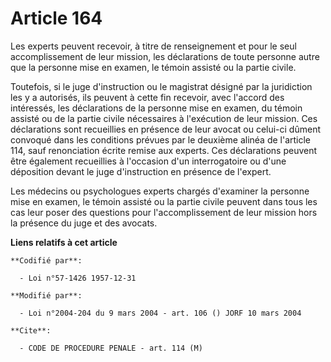# Article 164

Les experts peuvent recevoir, à titre de renseignement et pour le seul accomplissement de leur mission, les déclarations de
toute personne autre que la personne mise en examen, le témoin assisté ou la partie civile.

Toutefois, si le juge d'instruction ou le magistrat désigné par la juridiction les y a autorisés, ils peuvent à cette fin
recevoir, avec l'accord des intéressés, les déclarations de la personne mise en examen, du témoin assisté ou de la partie
civile nécessaires à l'exécution de leur mission. Ces déclarations sont recueillies en présence de leur avocat ou celui-ci
dûment convoqué dans les conditions prévues par le deuxième alinéa de l'article 114, sauf renonciation écrite remise aux
experts. Ces déclarations peuvent être également recueillies à l'occasion d'un interrogatoire ou d'une déposition devant le
juge d'instruction en présence de l'expert.

Les médecins ou psychologues experts chargés d'examiner la personne mise en examen, le témoin assisté ou la partie civile
peuvent dans tous les cas leur poser des questions pour l'accomplissement de leur mission hors la présence du juge et des
avocats.

**Liens relatifs à cet article**

	**Codifié par**:

	  - Loi n°57-1426 1957-12-31

	**Modifié par**:

	  - Loi n°2004-204 du 9 mars 2004 - art. 106 () JORF 10 mars 2004

	**Cite**:

	  - CODE DE PROCEDURE PENALE - art. 114 (M)
